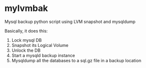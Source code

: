 # mylvmbak
Mysql backup python script using LVM snapshot and mysqldump

Basically, it does this:
 1. Lock mysql DB
 2. Snapshot its Logical Volume
 3. Unlock the DB
 4. Start a mysqld backup instance
 5. Mysqldump all the databases to a sql.gz file in a backup location

